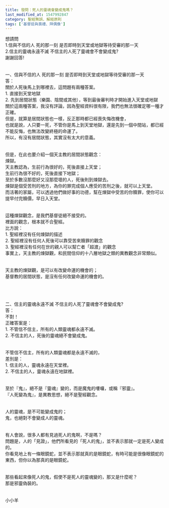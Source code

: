 ```yaml
---
title: 發問：死人的靈魂會變成鬼嗎？
last_modified_at: 1547992847
category: 聖經無誤、解經原則
tags: ['基督徒與喪禮、拜偶像']
---
```


想請問<br>1.信與不信的人 死的那一刻 是否即時到天堂或地獄等待受審的那一天<br>2.信主的靈魂永遠不滅 不信主的人死了靈魂會不會變成鬼?<br>謝謝回答!<br><!--more--><br><br>一、信與不信的人 死的那一刻 是否即時到天堂或地獄等待受審的那一天<br>答：<br>關於人死後馬上到哪裡去，這問題有兩種答案。<br>1. 直接到天堂地獄<br>2. 先到居間狀態（樂園、陰間或其他），等到最後審判時才開始進入天堂或地獄<br>關於這兩種答案，我沒有評論，因為聖經資料很有限，我們也無法很確定哪一種才正確。<br>但是，就算是居間狀態也一樣，反正那時都已經喪失悔改機會，<br>也就是說，人只要一死，不管你是馬上到天堂地獄，還是先到一個中間站，都已經不能反悔，也無法改變終極的命運了。<br>所以，有沒有居間狀態，其實沒有太大的意義。<br><br><br>但是，在此也要介紹一個天主教的居間狀態觀念：<br>煉獄。<br>天主教認為，生前行為很好的，死後直接上天堂；<br>生前行為很不好的，死後直接下地獄；<br>至於多數沒那麼好又沒那麼壞的人，死後則到煉獄去。<br>煉獄是個受苦刑的地方，為你的罪完成個人應受的苦刑之後，就可以上天堂。<br>而活著的家屬，可以透過他們做好事的功德，幫在煉獄中受苦的你贖罪，使你可以提早付完贖價，早日入天堂。<br><br><br>這種煉獄觀念，是我們基督徒絕不接受的。<br>裡面的觀念，根本就不合聖經。<br>比方說：<br>1. 聖經裡沒有任何煉獄的描述<br>2. 聖經裡沒有任何人死後可以靠受苦來贖罪的觀念<br>3. 聖經裡沒有任何在世的親人可以幫亡者「超渡」的觀念<br>事實上，天主教的煉獄觀，和民間信仰的十八層地獄之類的異教觀念非常類似。<br><br><br>天主教的煉獄觀，是可以有改變命運的機會的；<br>基督教的居間狀態，是沒有任何改變命運的機會的。<br><br><br><br><br>二、信主的靈魂永遠不滅 不信主的人死了靈魂會不會變成鬼?<br>答：<br>不對！<br>正確答案是：<br>1. 不管信不信主，所有的人類靈魂都永遠不滅。<br>2. 不信主的人，死後的靈魂絕不會變成鬼。<br><br><br>不管信不信主，所有的人類靈魂都是永遠不滅的，<br>差別是：<br>1. 信主的人，靈魂永遠在天堂裡。<br>2. 不信主的人，靈魂永遠在地獄裡。<br><br><br>至於『鬼』，絕不是『靈魂』變的，而是魔鬼的嘍囉，或稱『邪靈』。<br>『人死變為鬼』，是異教思想，絕不是聖經觀念。<br><br><br>人的靈魂，是不可能變成鬼的；<br>鬼，也絕對不會變成人的靈魂。<br><br><br>有人會說，很多人都有見過死人的鬼啊，不是嗎？<br>問題是，人的「見證」，他們所看見的「死人的鬼」，並不表示那就一定是死人變成的。<br>你看見地上有一條眼鏡蛇，並不表示那就真的是眼鏡蛇，有時可能是很像眼鏡蛇的東西，但你以為那真的是眼鏡蛇。<br><br><br>那些看起來像死人的鬼，假使不是死人的靈魂變的，那又是什麼呢？<br>那是邪靈偽裝的。<br><br><br>小小羊<br>


